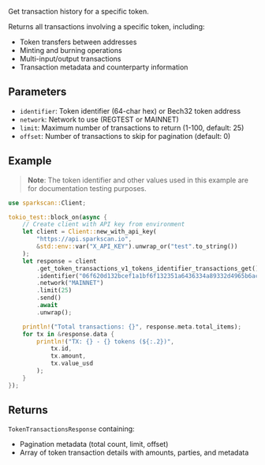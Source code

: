 Get transaction history for a specific token.

Returns all transactions involving a specific token, including:
- Token transfers between addresses
- Minting and burning operations
- Multi-input/output transactions
- Transaction metadata and counterparty information

## Parameters

- `identifier`: Token identifier (64-char hex) or Bech32 token address
- `network`: Network to use (REGTEST or MAINNET)
- `limit`: Maximum number of transactions to return (1-100, default: 25)
- `offset`: Number of transactions to skip for pagination (default: 0)

## Example

> **Note**: The token identifier and other values used in this example are for documentation testing purposes.

```rust
use sparkscan::Client;

tokio_test::block_on(async {
    // Create client with API key from environment
    let client = Client::new_with_api_key(
        "https://api.sparkscan.io",
        &std::env::var("X_API_KEY").unwrap_or("test".to_string())
    );
    let response = client
        .get_token_transactions_v1_tokens_identifier_transactions_get()
        .identifier("06f620d132bcef1a1bf6f132351a6436334a89332d4965b6acecf13b78156094")
        .network("MAINNET")
        .limit(25)
        .send()
        .await
        .unwrap();

    println!("Total transactions: {}", response.meta.total_items);
    for tx in &response.data {
        println!("TX: {} - {} tokens (${:.2})", 
            tx.id,
            tx.amount,
            tx.value_usd
        );
    }
});
```

## Returns

`TokenTransactionsResponse` containing:
- Pagination metadata (total count, limit, offset)
- Array of token transaction details with amounts, parties, and metadata
